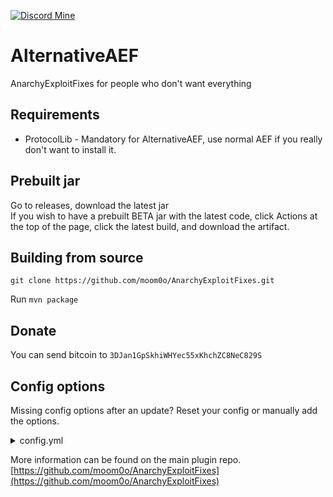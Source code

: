 [![Discord Mine](https://img.shields.io/discord/807380182729228298?label=chat&logo=discord&logoColor=white)](https://discord.gg/VYZuWRMQ8u)

# AlternativeAEF

AnarchyExploitFixes for people who don't want everything

## Requirements

* ProtocolLib - Mandatory for AlternativeAEF, use normal AEF if you really don't want to install it.

## Prebuilt jar

Go to releases, download the latest jar
<br> If you wish to have a prebuilt BETA jar with the latest code, click Actions at the top of the page, click the
latest build, and download the artifact.

## Building from source

`git clone https://github.com/moom0o/AnarchyExploitFixes.git`

Run `mvn package`

## Donate

You can send bitcoin to `3DJan1GpSkhiWHYec55xKhchZC8NeC829S`

## Config options

Missing config options after an update? Reset your config or manually add the options.
<details>
  <summary>config.yml</summary>

```yml
# AlternativeAEF config

# Patch future/rusher packet fly
PreventPacketFly: true
# Max teleport packets per 10 seconds, this is how the packet fly works, 25 is usually fine, if you go lower players may get stuck.
MaxTeleportPacketsPer10Seconds: 25
LogPacketFlyEvents: false

# Patches the future/rusherhack/kamiblue 2b2t elytra fly exploit
PatchPacketElytraFly: true
# Recommended to not go lower as there could be false positives.
MaxElytraOpensPer10Seconds: 25 # Will only allow players to go about 85km/h on kami blue, and won't even work on rusherhack.

# Patch futureclient/rusherhack boat fly exploit
# This does not affect boats at all! Even on land.
BoatflyPatch: true
MaxEntityPacketsPer10Seconds: 15
LogBoatFlyEvents: true

PreventBurrow: true # Preliminary burrow patch, please test. Makes players take damage every time they move when their feet are in a block
BurrowDamageWhenMoving: 1 # Half a heart of damage every time you move.

PreventCraftingRecipeLagExploit: true
CraftingRecipeDelay: 5 # in ticks
```

</details>

More information can be found on the main plugin
repo. [https://github.com/moom0o/AnarchyExploitFixes](https://github.com/moom0o/AnarchyExploitFixes)
